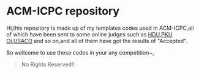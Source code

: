 # ACM-ICPC repository

Hi,this repository is made up of my templates codes used in ACM-ICPC,all of which have been sent to some online judges such as [HDU](http://acm.hdu.edu.cn/),[PKU Oj](http://poj.org/),[USACO](http://cerberus.delosent.com:791/usacogate) and so on,and all of them have got the results of "Accepted".

So wellcome to use these codes in your any competition~,
> No Rights Reserved!!
